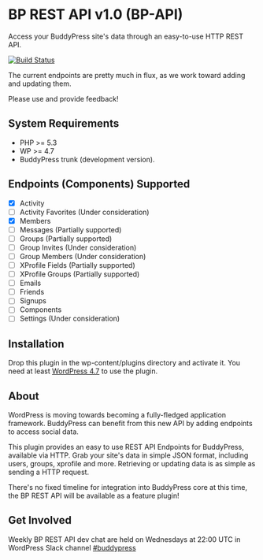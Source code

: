 # BP REST API v1.0 (BP-API)

Access your BuddyPress site's data through an easy-to-use HTTP REST API.

[![Build Status](https://travis-ci.org/buddypress/BP-REST.svg?branch=master)](https://travis-ci.org/buddypress/BP-REST)

The current endpoints are pretty much in flux, as we work toward adding and updating them.

Please use and provide feedback!

## System Requirements

* PHP >= 5.3
* WP >= 4.7
* BuddyPress trunk (development version).

## Endpoints (Components) Supported

- [x] Activity
- [ ] Activity Favorites (Under consideration)
- [x] Members
- [ ] Messages (Partially supported)
- [ ] Groups (Partially supported)
- [ ] Group Invites (Under consideration)
- [ ] Group Members (Under consideration)
- [ ] XProfile Fields (Partially supported)
- [ ] XProfile Groups (Partially supported)
- [ ] Emails
- [ ] Friends
- [ ] Signups
- [ ] Components
- [ ] Settings (Under consideration)

## Installation

Drop this plugin in the wp-content/plugins directory and activate it. You need at least [WordPress 4.7](https://wordpress.org/download/) to use the plugin.

## About

WordPress is moving towards becoming a fully-fledged application framework. BuddyPress can benefit from this new API by adding endpoints to access social data.

This plugin provides an easy to use REST API Endpoints for BuddyPress, available via HTTP. Grab your
site's data in simple JSON format, including users, groups, xprofile and more.
Retrieving or updating data is as simple as sending a HTTP request.

There's no fixed timeline for integration into BuddyPress core at this time, the BP REST API will be available as a feature plugin!

## Get Involved

Weekly BP REST API dev chat are held on Wednesdays at 22:00 UTC in WordPress Slack channel [#buddypress](https://wordpress.slack.com/archives/buddypress)
